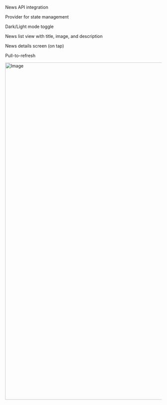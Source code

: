 News API integration 

Provider for state management

Dark/Light mode toggle

News list view with title, image, and description

News details screen (on tap)

Pull-to-refresh

<img width="1920" height="1080" alt="Image" src="https://github.com/user-attachments/assets/9f867492-074c-44d6-92c9-d9eeca559110" />
